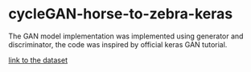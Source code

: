 # cycleGAN-horse-to-zebra-keras

The GAN model implementation was implemented using generator and discriminator, the code was inspired by official keras GAN tutorial.

[link to the dataset](https://www.tensorflow.org/datasets/catalog/cycle_gan#cycle_ganhorse2zebra)
